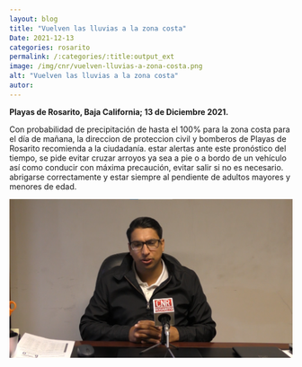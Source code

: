 ```yaml
---
layout: blog
title: "Vuelven las lluvias a la zona costa"
Date: 2021-12-13
categories: rosarito
permalink: /:categories/:title:output_ext
image: /img/cnr/vuelven-lluvias-a-zona-costa.png
alt: "Vuelven las lluvias a la zona costa"
autor:
---
```


**Playas de Rosarito, Baja California; 13 de Diciembre 2021.** 

Con probabilidad de precipitación de hasta el 100% para la zona costa para el día de mañana, la direccion de proteccion civil y bomberos de Playas de Rosarito recomienda a la ciudadanía.
estar alertas ante este pronóstico del tiempo, se pide evitar cruzar arroyos ya sea a pie o a bordo de un vehículo así como conducir con máxima precaución, evitar salir si no es necesario.
abrigarse correctamente y estar siempre al pendiente de adultos mayores y menores de edad.


<div id="carouselExampleSlidesOnly" class="carousel slide" data-ride="carousel">
  <div class="carousel-inner">
    <div class="carousel-item active">
       <img class="d-block w-100" src="/img/cnr/vuelven-lluvias-a-zona-costa.png" loading="lazy"  alt="Vuelven las lluvias a la zona costa">
    </div>
  </div>
</div>